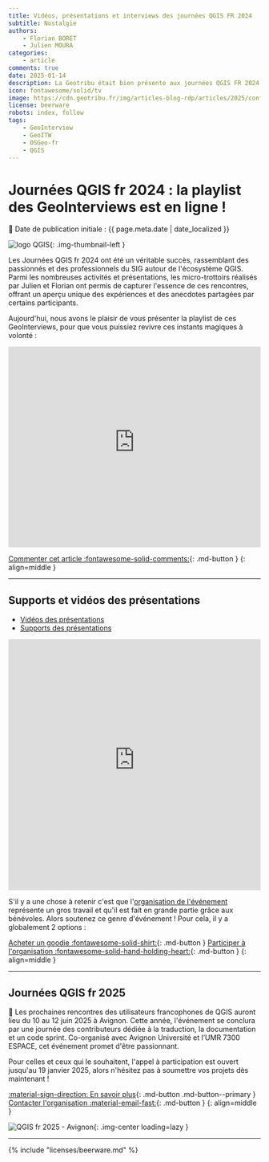 ```yaml
---
title: Vidéos, présentations et interviews des journées QGIS FR 2024
subtitle: Nostalgie
authors:
    - Florian BORET
    - Julien MOURA
categories:
    - article
comments: true
date: 2025-01-14
description: La Geotribu était bien présente aux journées QGIS FR 2024. Julien a assuré l'animation de la journée de conférences et avec Florian, ils ont renouvelé les mini-interviews.
icon: fontawesome/solid/tv
image: https://cdn.geotribu.fr/img/articles-blog-rdp/articles/2025/conf_qgis_2024_videos/journees_qgis_2024_transition.png
license: beerware
robots: index, follow
tags:
    - GeoInterview
    - GeoITW
    - OSGeo-fr
    - QGIS
---
```


# Journées QGIS fr 2024 : la playlist des GeoInterviews est en ligne !

:calendar: Date de publication initiale : {{ page.meta.date | date_localized }}

![logo QGIS](https://cdn.geotribu.fr/img/logos-icones/logiciels_librairies/qgis.png "logo QGIS"){: .img-thumbnail-left }

Les Journées QGIS fr 2024 ont été un véritable succès, rassemblant des passionnés et des professionnels du SIG autour de l'écosystème QGIS. Parmi les nombreuses activités et présentations, les micro-trottoirs réalisés par Julien et Florian ont permis de capturer l'essence de ces rencontres, offrant un aperçu unique des expériences et des anecdotes partagées par certains participants.

Aujourd'hui, nous avons le plaisir de vous présenter la playlist de ces GeoInterviews, pour que vous puissiez revivre ces instants magiques à volonté :

<iframe width="100%" height="400" src="https://www.youtube-nocookie.com/embed/videoseries?list=PLm8_Gh1bXPzphVGId876Rb5OLwKiiNRon" title="YouTube video player" frameborder="0" allow="accelerometer; autoplay; clipboard-write; encrypted-media; gyroscope; picture-in-picture; web-share" allowfullscreen></iframe>

[Commenter cet article :fontawesome-solid-comments:](#__comments "Aller aux commentaires"){: .md-button }
{: align=middle }

----

## Supports et vidéos des présentations

- [Vidéos des présentations](https://www.youtube.com/playlist?list=PLAl6XWer3JnPMoqSy-MEVCCj8dbt9gab_)
- [Supports des présentations](https://gitlab.com/osgeo-fr/journees_qgis/-/tree/master/Pr%C3%A9sentations/2024)

<iframe width="100%" height="500" src="https://www.youtube-nocookie.com/embed/videoseries?list=PLAl6XWer3JnPMoqSy-MEVCCj8dbt9gab_" title="YouTube video player" frameborder="0" allow="accelerometer; autoplay; clipboard-write; encrypted-media; gyroscope; picture-in-picture; web-share" allowfullscreen></iframe>

S'il y a une chose à retenir c'est que l'[organisation de l'événement](https://gitlab.com/osgeo-fr/journees_qgis/-/wikis/home) représente un gros travail et qu'il est fait en grande partie grâce aux bénévoles. Alors soutenez ce genre d'événement ! Pour cela, il y a globalement 2 options :

[Acheter un goodie :fontawesome-solid-shirt:](https://conf.qgis.osgeo.fr/z55_qgis_shop.html#!/all){: .md-button }
[Participer à l'organisation :fontawesome-solid-hand-holding-heart:](https://gitlab.com/osgeo-fr/journees_qgis/-/wikis/Comment%20participer%20aux%20réunions%20d'organisation%20){: .md-button }
{: align=middle }

----

## Journées QGIS fr 2025

:loudspeaker: Les prochaines rencontres des utilisateurs francophones de QGIS auront lieu du 10 au 12 juin 2025 à Avignon. Cette année, l'événement se conclura par une journée des contributeurs dédiée à la traduction, la documentation et un code sprint. Co-organisé avec Avignon Université et l’UMR 7300 ESPACE, cet événement promet d'être passionnant.

Pour celles et ceux qui le souhaitent, l'appel à participation est ouvert jusqu'au 19 janvier 2025, alors n'hésitez pas à soumettre vos projets dès maintenant !

[:material-sign-direction: En savoir plus](https://conf.qgis.osgeo.fr){: .md-button .md-button--primary }
[Contacter l'organisation :material-email-fast:](mailto:qgis-conf@osgeo.asso.fr){: .md-button }
{: align=middle }

![QGIS fr 2025 - Avignon](https://cdn.geotribu.fr/img/articles-blog-rdp/articles/2025/conf_qgis_2024_videos/journees_qgis_2025.png){: .img-center loading=lazy }

----

<!-- geotribu:authors-block -->

{% include "licenses/beerware.md" %}
